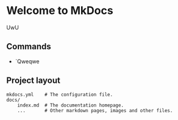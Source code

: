 # Welcome to MkDocs

UwU

## Commands

* `Qweqwe

## Project layout

    mkdocs.yml    # The configuration file.
    docs/
        index.md  # The documentation homepage.
        ...       # Other markdown pages, images and other files.
